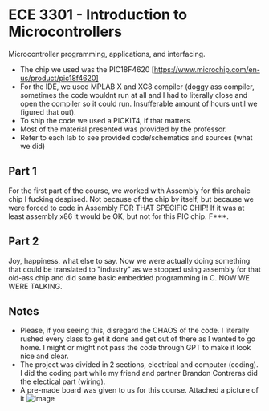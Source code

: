 # ECE 3301 - Introduction to Microcontrollers
Microcontroller programming, applications, and interfacing.

- The chip we used was the PIC18F4620 [https://www.microchip.com/en-us/product/pic18f4620]
- For the IDE, we used MPLAB X and XC8 compiler (doggy ass compiler, sometimes the code wouldnt run at all and I had to literally close and open the compiler so it could run. Insufferable amount of hours until we figured that out).
- To ship the code we used a PICKIT4, if that matters. 
- Most of the material presented was provided by the professor.
- Refer to each lab to see provided code/schematics and sources (what we did)

## Part 1
For the first part of the course, we worked with Assembly for this archaic chip I fucking despised. Not because of the chip by itself, but because we were forced to code in Assembly FOR THAT SPECIFIC CHIP! If it was at least assembly x86 it would be OK, but not for this PIC chip. F***.

## Part 2
Joy, happiness, what else to say. Now we were actually doing something that could be translated to "industry" as we stopped using assembly for that old-ass chip and did some basic embedded programming in C. NOW WE WERE TALKING.

## Notes
- Please, if you seeing this, disregard the CHAOS of the code. I literally rushed every class to get it done and get out of there as I wanted to go home. I might or might not pass the code through GPT to make it look nice and clear.
- The project was divided in 2 sections, electrical and computer (coding). I did the coding part while my friend and partner Brandon Contreras did the electical part (wiring).
- A pre-made board was given to us for this course. Attached a picture of it
![image](https://github.com/user-attachments/assets/14c47e3d-212f-4e74-a146-19f665bfc178)
